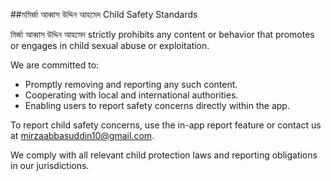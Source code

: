 ##মমির্জা আব্বাস উদ্দিন আহমেদ Child Safety Standards

মির্জা আব্বাস উদ্দিন আহমেদ strictly prohibits any content or behavior that promotes or engages in child sexual abuse or exploitation.

We are committed to:
- Promptly removing and reporting any such content.
- Cooperating with local and international authorities.
- Enabling users to report safety concerns directly within the app.

To report child safety concerns, use the in-app report feature or contact us at mirzaabbasuddin10@gmail.com.

We comply with all relevant child protection laws and reporting obligations in our jurisdictions.

